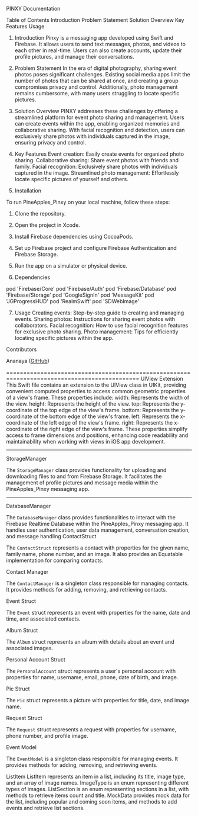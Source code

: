 PINXY Documentation


Table of Contents
Introduction
Problem Statement
Solution Overview
Key Features
Usage


1. Introduction
Pinxy is a messaging app developed using Swift and Firebase. It allows users to send text messages, photos, and videos to each other in real-time. Users can also create accounts, update their profile pictures, and manage their conversations.
2. Problem Statement
In the era of digital photography, sharing event photos poses significant challenges. Existing social media apps limit the number of photos that can be shared at once, and creating a group compromises privacy and control. Additionally, photo management remains cumbersome, with many users struggling to locate specific pictures.
3. Solution Overview
PINXY addresses these challenges by offering a streamlined platform for event photo sharing and management. Users can create events within the app, enabling organized memories and collaborative sharing. With facial recognition and detection, users can exclusively share photos with individuals captured in the image, ensuring privacy and control.
4. Key Features
Event creation: Easily create events for organized photo sharing.
Collaborative sharing: Share event photos with friends and family.
Facial recognition: Exclusively share photos with individuals captured in the image.
Streamlined photo management: Effortlessly locate specific pictures of yourself and others.

5. Installation


To run PineApples_Pinxy on your local machine, follow these steps:

1. Clone the repository.
2. Open the project in Xcode.
3. Install Firebase dependencies using CocoaPods.
4. Set up Firebase project and configure Firebase Authentication and Firebase Storage.
5. Run the app on a simulator or physical device.


6. Dependencies

pod 'Firebase/Core'
pod 'Firebase/Auth'
pod 'Firebase/Database'
pod 'Firebase/Storage'
pod 'GoogleSignIn'
pod 'MessageKit'
pod 'JGProgressHUD'
pod 'RealmSwift'
pod 'SDWebImage'


7. Usage
Creating events: Step-by-step guide to creating and managing events.
Sharing photos: Instructions for sharing event photos with collaborators.
Facial recognition: How to use facial recognition features for exclusive photo sharing.
Photo management: Tips for efficiently locating specific pictures within the app.


 Contributors

Ananaya ([GitHub](https://github.com/ananayabansal))


=============================================================================================
 UIView Extension
This Swift file contains an extension to the UIView class in UIKit, providing convenient computed properties to access common geometric properties of a view's frame. These properties include:
width: Represents the width of the view.
height: Represents the height of the view.
top: Represents the y-coordinate of the top edge of the view's frame.
bottom: Represents the y-coordinate of the bottom edge of the view's frame.
left: Represents the x-coordinate of the left edge of the view's frame.
right: Represents the x-coordinate of the right edge of the view's frame.
These properties simplify access to frame dimensions and positions, enhancing code readability and maintainability when working with views in iOS app development.

-----------------------------------------------------------------------


 StorageManager

The `StorageManager` class provides functionality for uploading and downloading files to and from Firebase Storage. It facilitates the management of profile pictures and message media within the PineApples_Pinxy messaging app.



---

DatabaseManager

The `DatabaseManager` class provides functionalities to interact with the Firebase Realtime Database within the PineApples_Pinxy messaging app. It handles user authentication, user data management, conversation creation, and message handling
ContactStruct

The `ContactStruct` represents a contact with properties for the given name, family name, phone number, and an image. It also provides an Equatable implementation for comparing contacts.

Contact Manager

The `ContactManager` is a singleton class responsible for managing contacts. It provides methods for adding, removing, and retrieving contacts.

Event Struct

The `Event` struct represents an event with properties for the name, date and time, and associated contacts.

Album Struct

The `Album` struct represents an album with details about an event and associated images.

Personal Account Struct

The `PersonalAccount` struct represents a user's personal account with properties for name, username, email, phone, date of birth, and image.

Pic Struct

The `Pic` struct represents a picture with properties for title, date, and image name.

Request Struct

The `Request` struct represents a request with properties for username, phone number, and profile image.

Event Model

The `EventModel` is a singleton class responsible for managing events. It provides methods for adding, removing, and retrieving events.


ListItem 
ListItem represents an item in a list, including its title, image type, and an array of image names.
ImageType is an enum representing different types of images.
ListSection is an enum representing sections in a list, with methods to retrieve items count and title.
MockData provides mock data for the list, including popular and coming soon items, and methods to add events and retrieve list sections.








